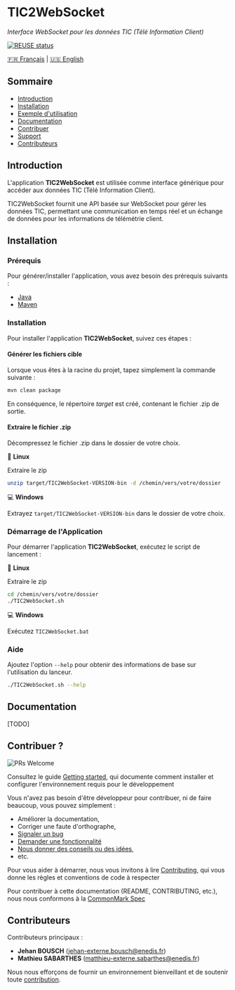 <!--
  ~ Copyright (C) 2025 Enedis Smarties team <dt-dsi-nexus-lab-smarties@enedis.fr>
  ~ 
  ~ SPDX-FileContributor: Jehan BOUSCH
  ~ SPDX-FileContributor: Mathieu SABARTHES
  ~ 
  ~ SPDX-License-Identifier: Apache-2.0
-->

# TIC2WebSocket
*Interface WebSocket pour les données TIC (Télé Information Client)*

[![REUSE status](https://api.reuse.software/badge/git.fsfe.org/reuse/api)](https://api.reuse.software/info/git.fsfe.org/reuse/api)

[🇫🇷 Français](README.fr.md) | [🇺🇸 English](README.md)

## Sommaire

* [Introduction](#introduction)
* [Installation](#installation)
* [Exemple d'utilisation](#usage_example)
* [Documentation](#documentation)
* [Contribuer](#contrib)
* [Support](#support)
* [Contributeurs](#contributors)

## <a name="introduction"></a> Introduction

L'application **TIC2WebSocket** est utilisée comme interface générique pour accéder aux données TIC (Télé Information Client).

TIC2WebSocket fournit une API basée sur WebSocket pour gérer les données TIC, permettant une communication en temps réel et un échange de données pour les informations de télémétrie client.

## <a name="installation"></a> Installation

### Prérequis

Pour générer/installer l'application, vous avez besoin des prérequis suivants :

- [Java](https://www.java.com/download/)
- [Maven](https://maven.apache.org/download.cgi)

### Installation

Pour installer l'application **TIC2WebSocket**, suivez ces étapes :

#### Générer les fichiers cible
Lorsque vous êtes à la racine du projet, tapez simplement la commande suivante :

```bash 
mvn clean package
```

En conséquence, le répertoire *target* est créé, contenant le fichier .zip de sortie.

#### Extraire le fichier .zip
Décompressez le fichier .zip dans le dossier de votre choix.

🐧 **Linux**

Extraire le zip
```bash 
unzip target/TIC2WebSocket-VERSION-bin -d /chemin/vers/votre/dossier
```

💻 **Windows**

Extrayez `target/TIC2WebSocket-VERSION-bin` dans le dossier de votre choix.

### Démarrage de l'Application

Pour démarrer l'application **TIC2WebSocket**, exécutez le script de lancement :

🐧 **Linux**

Extraire le zip
```bash 
cd /chemin/vers/votre/dossier
./TIC2WebSocket.sh
```

💻 **Windows**

Exécutez `TIC2WebSocket.bat`

### Aide

Ajoutez l'option `--help` pour obtenir des informations de base sur l'utilisation du lanceur.
```bash 
./TIC2WebSocket.sh --help
```

## <a name="documentation"></a> Documentation

[TODO]

## <a name="contrib"></a> Contribuer ?

![PRs Welcome](https://img.shields.io/badge/PRs-welcome-brightgreen.svg?style=flat-square)

Consultez le guide [Getting started](GETTING_STARTED.md), qui documente comment installer et configurer l'environnement requis pour le développement

Vous n'avez pas besoin d'être développeur pour contribuer, ni de faire beaucoup, vous pouvez simplement :
* Améliorer la documentation,
* Corriger une faute d'orthographe,
* [Signaler un bug](https://github.com/Enedis-OSS/TIC2WebSocket/issues/new/choose)
* [Demander une fonctionnalité](https://github.com/Enedis-OSS/TIC2WebSocket/issues/new/choose)
* [Nous donner des conseils ou des idées](https://github.com/Enedis-OSS/TIC2WebSocket/issues/new/choose),
* etc.

Pour vous aider à démarrer, nous vous invitons à lire [Contributing](CONTRIBUTING.md), qui vous donne les règles et conventions de code à respecter

Pour contribuer à cette documentation (README, CONTRIBUTING, etc.), nous nous conformons à la [CommonMark Spec](https://spec.commonmark.org/)

## <a name="contributors"></a> Contributeurs

Contributeurs principaux :
* **Jehan BOUSCH** (<jehan-externe.bousch@enedis.fr>)
* **Mathieu SABARTHES** (<matthieu-externe.sabarthes@enedis.fr>)

Nous nous efforçons de fournir un environnement bienveillant et de soutenir toute [contribution](#contrib).
